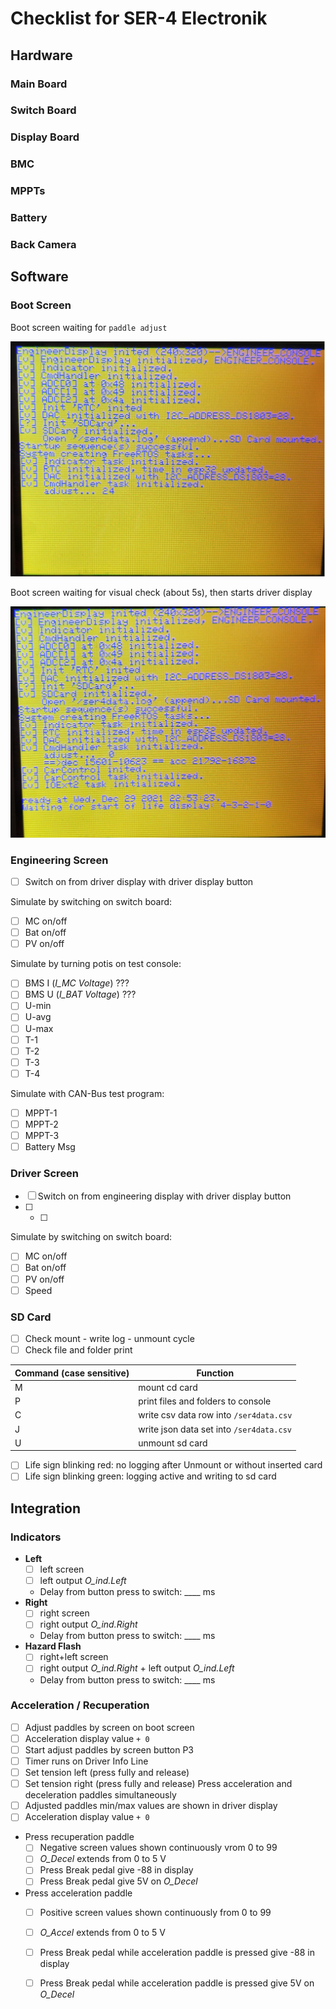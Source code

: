 # Checklist for SER-4 Electronik

## Hardware
### Main Board
### Switch Board
### Display Board
### BMC
### MPPTs
### Battery
### Back Camera

## Software
### Boot Screen

Boot screen waiting for `paddle adjust`

![phase1](assets.CHECKLIST_HW_SW/bootscreen-phase1.jpg)

Boot screen waiting for visual check (about 5s), then starts driver display

![phase2](assets.CHECKLIST_HW_SW/bootscreen-phase2.jpg)

### Engineering Screen

- [ ] Switch on from driver display with driver display button

Simulate by switching on switch board:

  - [ ] MC on/off
  - [ ] Bat on/off
  - [ ] PV on/off

Simulate by turning potis on test console:

  - [ ] BMS  I (*I_MC Voltage*) ???
  - [ ] BMS U (*I_BAT Voltage*) ???
  - [ ] U-min
  - [ ] U-avg
  - [ ] U-max
  - [ ] T-1
  - [ ] T-2
  - [ ] T-3
  - [ ] T-4

Simulate with CAN-Bus test program:

  - [ ] MPPT-1
  - [ ] MPPT-2
  - [ ] MPPT-3
  - [ ] Battery Msg

### Driver Screen

- [ ] Switch on from engineering display with driver display button
- [ ] - [ ] 

Simulate by switching on switch board:

  - [ ] MC on/off
  - [ ] Bat on/off
  - [ ] PV on/off
  - [ ] Speed

### SD Card

- [ ] Check mount - write log - unmount cycle
- [ ] Check file and folder print

Command (case sensitive) | Function
---|---
M | mount cd card
P | print files and folders to console
C | write csv data row into `/ser4data.csv`
J | write json data set into `/ser4data.csv`
U | unmount sd card

- [ ] Life sign blinking red: no logging after Unmount or without inserted card
- [ ] Life sign blinking green: logging active and writing to sd card

## Integration

### Indicators

- **Left**
  - [ ] left screen
  - [ ] left output *O_ind.Left*
  - Delay from button press to switch: ____ ms
- **Right**
  - [ ] right screen
  - [ ] right output *O_ind.Right*
  - Delay from button press to switch: ____ ms
- **Hazard Flash**
  - [ ] right+left screen
  - [ ] right output *O_ind.Right* + left output *O_ind.Left*
  - Delay from button press to switch: ____ ms

### Acceleration / Recuperation

- [ ] Adjust paddles by screen on boot screen
- [ ] Acceleration display value `+ 0`
- [ ] Start adjust paddles by screen button P3
- [ ] Timer runs on Driver Info Line
- [ ] Set tension left (press fully and release)
- [ ] Set tension right (press fully and release)
  Press acceleration and deceleration paddles simultaneously
- [ ] Adjusted paddles min/max values are shown in driver display
- [ ] Acceleration display value `+ 0`
- Press recuperation paddle
  - [ ] Negative screen values shown continuously vrom 0 to 99
  - [ ] *O_Decel* extends from 0 to 5 V
  - [ ] Press Break pedal give -88 in display  
  - [ ] Press Break pedal give 5V on *O_Decel*  
- Press acceleration paddle
  - [ ] Positive screen values shown continuously from 0 to 99
  - [ ] *O_Accel* extends from 0 to 5 V
  - [ ] Press Break pedal while acceleration paddle is pressed give -88 in display  
  - [ ] Press Break pedal while acceleration paddle is pressed give 5V on *O_Decel* 
  

